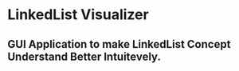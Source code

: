 # LinkedList Visualizer


## GUI Application to make LinkedList Concept Understand Better Intuitevely.

